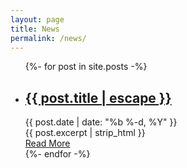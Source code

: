 ```yaml
---
layout: page
title: News
permalink: /news/
---
```



<!-- This code inserts an overview of all the news posts -->
<div class="container max-w-screen-lg py-8 md:py-8 mx-auto">
  <ul class="grid grid-cols-1 md:grid-cols-2 gap-8">
    {%- for post in site.posts -%}
    <li class="list-none">
      <div class="border-b border-gray-200 pb-8">
        <div class="items-center mb-4">
          <h2 class="text-2xl tracking-tight font-extrabold text-gray-800 sm:text-3xl">
            <a href="{{ post.url | relative_url }}" class="hover:text-primary-700">{{ post.title | escape }}</a>
          </h2>
          <span class="mx-3 h-1 w-8 bg-gray-300 hidden lg:inline-block"></span>
          <div>
              <time class="uppercase text-xs text-gray-500 font-bold">{{ post.date | date: "%b %-d, %Y" }}</time>
          </div>
        </div>
        <div class="text-gray-700 post-content">
          {{ post.excerpt | strip_html }}
        </div>
        <div class="mt-4">
          <a href="{{ post.url | relative_url }}" class="text-primary-500 uppercase text-sm font-semibold hover:text-primary-700">Read More <i class="fas fa-chevron-right ml-1"></i></a>
        </div>
      </div>
    </li>
    {%- endfor -%}
  </ul>
</div>